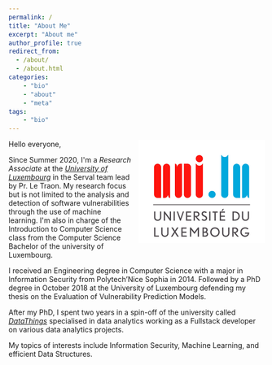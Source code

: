 ```yaml
---
permalink: /
title: "About Me"
excerpt: "About me"
author_profile: true
redirect_from: 
  - /about/
  - /about.html
categories:
    - "bio"
    - "about"
    - "meta"
tags:
    - "bio"
---
```


<div style="float:right; margin-bottom: 1em; margin-left: 1em;">
  <img src="/images/uni.png" />
</div>

Hello everyone, 

Since Summer 2020, I'm a _Research Associate_ at the [_University of Luxembourg_](https://uni.lu) in the Serval team lead by Pr. Le Traon. My research focus but is not limited to the analysis and detection of software vulnerabilities through the use of machine learning. I'm also in charge of the Introduction to Computer Science class from the Computer Science Bachelor of the university of Luxembourg.

I received an Engineering degree in Computer Science with a major in Information Security from Polytech’Nice Sophia in 2014.
Followed by a PhD degree in October 2018 at the University of Luxembourg defending my thesis on the Evaluation of Vulnerability Prediction Models.

After my PhD, I spent two years in a spin-off of the university called [_DataThings_](https://datathings.com) specialised in data analytics working as a Fullstack developer on various data analytics projects.

My topics of interests include Information Security, Machine Learning, and efficient Data Structures.